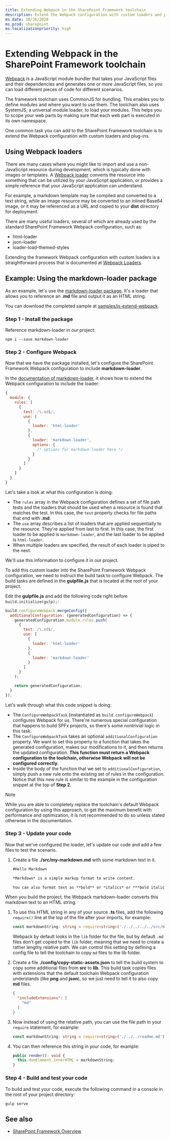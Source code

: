 ```yaml
---
title: Extending Webpack in the SharePoint Framework toolchain
description: Extend the Webpack configuration with custom loaders and plug-ins. Webpack is a JavaScript module bundler.
ms.date: 10/26/2020
ms.prod: sharepoint
ms.localizationpriority: high
---
```

# Extending Webpack in the SharePoint Framework toolchain

[Webpack](https://Webpack.js.org/) is a JavaScript module bundler that takes your JavaScript files and their dependencies and generates one or more JavaScript files, so you can load different pieces of code for different scenarios.

The framework toolchain uses CommonJS for bundling. This enables you to define modules and where you want to use them. The toolchain also uses SystemJS, a universal module loader, to load your modules. This helps you to scope your web parts by making sure that each web part is executed in its own namespace.

One common task you can add to the SharePoint Framework toolchain is to extend the Webpack configuration with custom loaders and plug-ins.

## Using Webpack loaders

There are many cases where you might like to import and use a non-JavaScript resource during development, which is typically done with images or templates. A [Webpack loader](https://webpack.js.org/loaders/) converts the resource into something that can be utilized by your JavaScript application, or provides a simple reference that your JavaScript application can understand.

For example, a markdown template may be compiled and converted to a text string, while an image resource may be converted to an inlined Base64 image, or it may be referenced as a URL and copied to your **dist** directory for deployment.

There are many useful loaders, several of which are already used by the standard SharePoint Framework Webpack configuration, such as:

- html-loader
- json-loader
- loader-load-themed-styles

Extending the framework Webpack configuration with custom loaders is a straightforward process that is documented at [Webpack Loaders](https://webpack.js.org/loaders/).

## Example: Using the markdown-loader package

As an example, let's use the [markdown-loader package](https://www.npmjs.com/package/markdown-loader).  It's a loader that allows you to reference an **.md** file and output it as an HTML string.

You can download the completed sample at [samples/js-extend-webpack](https://aka.ms/spfx-extend-Webpack-sample).

### Step 1 - Install the package

Reference markdown-loader in our project:

```console
npm i --save markdown-loader
```

### Step 2 - Configure Webpack

Now that we have the package installed, let's configure the SharePoint Framework Webpack configuration to include **markdown-loader**.

In the [documentation of markdown-loader](https://github.com/peerigon/markdown-loader), it shows how to extend the Webpack configuration to include the loader:

```javascript
{
  module: {
    rules: [
      {
        test: /\.md$/,
        use: [
          {
            loader: 'html-loader'
          },
          {
            loader: 'markdown-loader',
            options: {
              /* options for markdown-loader here */
            }
          }
        ]
      }
    ]
  }
}
```

Let's take a look at what this configuration is doing:

- The `rules` array in the Webpack configuration defines a set of file path tests and the loaders that should be used when a resource is found that matches the test. In this case, the `test` property checks for file paths that end with **.md**.
- The `use` array describes a list of loaders that are applied sequentially to the resource. They're applied from last to first. In this case, the first loader to be applied is `markdown-loader`, and the last loader to be applied is `html-loader`.
- When multiple loaders are specified, the result of each loader is piped to the next.

We'll use this information to configure it in our project.

To add this custom loader into the SharePoint Framework Webpack configuration, we need to instruct the build task to configure Webpack. The build tasks are defined in the **gulpfile.js** that is located at the root of your project.

Edit the **gulpfile.js** and add the following code right before `build.initialize(gulp);`:

```javascript
build.configureWebpack.mergeConfig({
  additionalConfiguration: (generatedConfiguration) => {
    generatedConfiguration.module.rules.push(
      {
        test: /\.md$/,
        use: [
          {
            loader: 'html-loader'
          },
          {
            loader: 'markdown-loader'
          }
        ]
      }
    );

    return generatedConfiguration;
  }
});
```

Let's walk through what this code snippet is doing:

- The `ConfigureWebpackTask` (instantiated as `build.configureWebpack`) configures Webpack for us. There're numerous special configuration that happens to build SPFx projects, so there's some nontrivial logic in this task.
- The `ConfigureWebpackTask` takes an optional `additionalConfiguration` property. We want to set this property to a function that takes the generated configuration, makes our modifications to it, and then returns the updated configuration. **This function must return a Webpack configuration to the toolchain, otherwise Webpack will not be configured correctly.**
- Inside the body of the function that we set to `additionalConfiguration`, simply push a new rule onto the existing set of rules in the configuration. Notice that this new rule is similar to the example in the configuration snippet at the top of **Step 2**.

> [!NOTE]
> While you are able to completely replace the toolchain's default Webpack configuration by using this approach, to get the maximum benefit with performance and optimization, it is not recommended to do so unless stated otherwise in the documentation.

### Step 3 - Update your code

Now that we've configured the loader, let's update our code and add a few files to test the scenario.

1. Create a file **./src/my-markdown.md** with some markdown text in it.

    ```md
    #Hello Markdown

    *Markdown* is a simple markup format to write content.

    You can also format text as **bold** or *italics* or ***bold italics***
    ```

  When you build the project, the Webpack markdown-loader converts this markdown text to an HTML string.

1. To use this HTML string in any of your source **.ts** files, add the following `require()` line at the top of the file after your imports, for example:

    ```typescript
    const markdownString: string = require<string>('./../../../../src/my-markdown.md');
    ```

    Webpack by default looks in the `lib` folder for the file, but by default `.md` files don't get copied to the `lib` folder, meaning that we need to create a rather lengthy relative path. We can control this setting by defining a config file to tell the toolchain to copy `md` files to the lib folder.

1. Create a file **./config/copy-static-assets.json** to tell the build system to copy some additional files from **src** to **lib**. This build task copies files with extensions that the default toolchain Webpack configuration understands (like **png** and **json**), so we just need to tell it to also copy **md** files.

    ```json
    {
      "includeExtensions": [
        "md"
      ]
    }
    ```

1. Now instead of using the relative path, you can use the file path in your `require` statement, for example:

    ```typescript
    const markdownString: string = require<string>('./../../readme.md');
    ```

1. You can then reference this string in your code, for example:

    ```typescript
    public render(): void {
      this.domElement.innerHTML = markdownString;
    }
    ```

### Step 4 - Build and test your code

To build and test your code, execute the following command in a console in the root of your project directory:

```console
gulp serve
```

## See also

- [SharePoint Framework Overview](../sharepoint-framework-overview.md)
